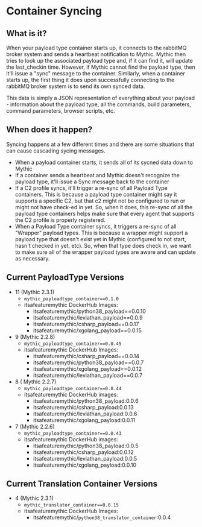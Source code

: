 # Container Syncing

## What is it?

When your payload type container starts up, it connects to the rabbitMQ broker system and sends a heartbeat notification to Mythic. Mythic then tries to look up the associated payload type and, if it can find it, will update the last\_checkin time. However, if Mythic cannot find the payload type, then it'll issue a "sync" message to the container. Similarly, when a container starts up, the first thing it does upon successfully connecting to the rabbitMQ broker system is to send its own synced data.

This data is simply a JSON representation of everything about your payload - information about the payload type, all the commands, build parameters, command parameters, browser scripts, etc.

## When does it happen?

Syncing happens at a few different times and there are some situations that can cause cascading sycing messages.

* When a payload container starts, it sends all of its sycned data down to Mythic
* If a container sends a heartbeat and Mythic doesn't recognize the payload type, it'll issue a Sync message back to the container
* If a C2 profile syncs, it'll trigger a re-sync of all Payload Type containers. This is because a payload type container might say it supports a specific C2, but that c2 might not be configured to run or might not have check-ed in yet. So, when it does, this re-sync of all the payload type containers helps make sure that every agent that supports the C2 profile is properly registered.
* When a Payload Type container syncs, it triggers a re-sync of all "Wrapper" payload types. This is because a wrapper might support a payload type that doesn't exist yet in Mythic (configured to not start, hasn't checked in yet, etc). So, when that type does check in, we want to make sure all of the wrapper payload types are aware and can update as necessary.

## Current PayloadType Versions

* 11 (Mythic 2.3.1)
  * `mythic_payloadtype_container==0.1.0`
  * itsafeaturemythic DockerHub Images:
    * itsafeaturemythic/python38\_payload==0.0.10
    * itsafeaturemythic/leviathan\_payload==0.0.9
    * itsafeaturemythic/csharp\_payload==0.0.17
    * itsafeaturemythic/xgolang\_payload==0.0.15
* 9 (Mythic 2.2.8)
  * `mythic_payloadtype_container==0.0.45`
  * itsafeaturemythic DockerHub Images:
    * itsafeaturemythic/csharp\_payload==0.0.14
    * itsafeaturemythic/python38\_payload==0.0.7
    * itsafeaturemythic/xgolang\_payload==0.0.12
    * itsafeaturemythic/leviathan\_payload==0.0.7
* 8 ( Mythic 2.2.7)
  * `mythic_payloadtype_container==0.0.44`
  * itsafeaturemythic DockerHub images:
    * itsafeaturemythic/python38\_payload:0.0.6
    * itsafeaturemythic/csharp\_payload:0.0.13
    * itsafeaturemythic/leviathan\_payload:0.0.6
    * itsafeaturemythic/xgolang\_payload:0.0.11
* 7 (Mythic 2.2.6)
  * `mythic_payloadtype_container==0.0.43`
  * itsafeaturemythic DockerHub images:
    * itsafeaturemythic/python38\_payload:0.0.5
    * itsafeaturemythic/csharp\_payload:0.0.12
    * itsafeaturemythic/leviathan\_payload:0.0.5
    * itsafeaturemythic/xgolang\_payload:0.0.10

## Current Translation Container Versions

* 4 (Mythic 2.3.1)
  * `mythic_translator_container==0.0.15`
  * itsafeaturemythic DockerHub Images:
    * itsafeaturemythic/`python38_translator_container`:0.0.4
